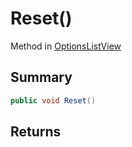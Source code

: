 # Reset()

Method in [OptionsListView](/api/csharp/yarn.unity.optionslistview.md)

## Summary



```csharp
public void Reset()
```

## Returns



